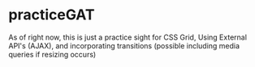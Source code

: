 # practiceGAT
As of right now, this is just a practice sight for CSS Grid, Using External API's (AJAX), and incorporating transitions (possible including media queries if resizing occurs)
